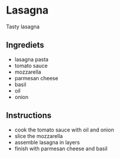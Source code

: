# Lasagna
Tasty lasagna

## Ingrediets
- lasagna pasta
- tomato sauce
- mozzarella
- parmesan cheese
- basil
- oil
- onion
  
## Instructions
- cook the tomato sauce with oil and onion
- slice the mozzarella
- assemble lasagna in layers
- finish with parmesan cheese and basil

